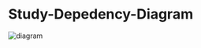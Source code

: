 # Study-Depedency-Diagram


![diagram](https://user-images.githubusercontent.com/28563049/155714093-73612488-e7f0-44d6-aa3a-9cc70a26b5df.png)
